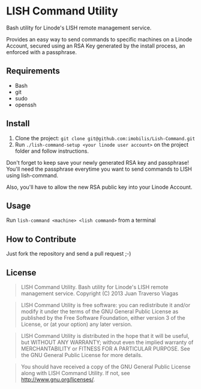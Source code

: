 LISH Command Utility
====================
Bash utility for Linode's LISH remote management service.

Provides an easy way to send commands to specific machines on a Linode Account, secured using an RSA Key generated by the install process, an enforced with a passphrase.


Requirements
------------

* Bash
* git
* sudo
* openssh


Install
-------

1. Clone the project: ```git clone git@github.com:imobilis/Lish-Command.git```
2. Run ```./lish-command-setup <your linode user account>``` on the project folder and follow instructions.

Don't forget to keep save your newly generated RSA key and passphrase! You'll need the passphrase everytime you want to send commands to LISH using lish-command.

Also, you'll have to allow the new RSA public key into your Linode Account.


Usage
-----

Run ```lish-command <machine> <lish command>``` from a terminal


How to Contribute
-----------------
Just fork the repository and send a pull request ;-)


License
-------
> LISH Command Utility.
> Bash utility for Linode's LISH remote management service.
> Copyright (C) 2013 Juan Traverso Viagas

> LISH Command Utility is free software: you can redistribute it and/or modify
> it under the terms of the GNU General Public License as published by
> the Free Software Foundation, either version 3 of the License, or
> (at your option) any later version.

> LISH Command Utility is distributed in the hope that it will be useful,
> but WITHOUT ANY WARRANTY; without even the implied warranty of
> MERCHANTABILITY or FITNESS FOR A PARTICULAR PURPOSE.  See the
> GNU General Public License for more details.

> You should have received a copy of the GNU General Public License
> along with LISH Command Utility. If not, see <http://www.gnu.org/licenses/>.
